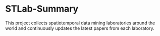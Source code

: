 # STLab-Summary
This project collects spatiotemporal data mining laboratories around the world and continuously updates the latest papers from each laboratory.
